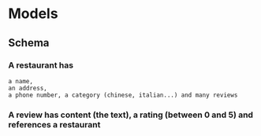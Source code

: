# Models
## Schema
### A restaurant has
    a name,
    an address,
    a phone number, a category (chinese, italian...) and many reviews
### A review has content (the text), a rating (between 0 and 5) and references a restaurant

